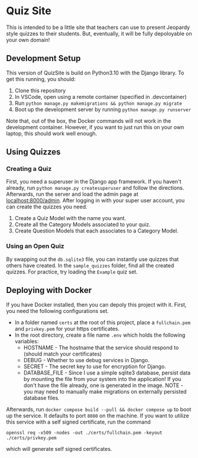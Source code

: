 # Quiz Site

This is intended to be a little site that teachers can use to present Jeopardy style quizzes to their students. But, eventually, it will be fully depoloyable on your own domain!

## Development Setup

This version of QuizSite is build on Python3.10 with the Django library. To get this running, you should:

1) Clone this repository
2) In VSCode, open using a remote container (specified in .devcontainer)
3) Run `python manage.py makemigrations && python manage.py migrate`
4) Boot up the development server by running `python manage.py runserver`

Note that, out of the box, the Docker commands will not work in the development container. However, if you want to just run this on your own laptop, this should work well enough.

## Using Quizzes

### Creating a Quiz

First, you need a superuser in the Django app framework. If you haven't already, run `python manage.py createsuperuser` and follow the directions. Afterwards, run the server and load the admin page at [localhost:8000/admin](localhost:8000/admin). After logging in with your super user account, you can create the quizzes you need.

1) Create a Quiz Model with the name you want.
2) Create all the Category Models associated to your quiz.
3) Create Question Models that each associates to a Category Model.

### Using an Open Quiz

By swapping out the `db.sqlite3` file, you can instantly use quizzes that others have created. In the `sample_quizzes` folder, find all the created quizzes. For practice, try loading the `Example` quiz set.

## Deploying with Docker

If you have Docker installed, then you can depoly this project with it. First, you need the following configurations set.

* In a folder named `certs` at the root of this project, place a `fullchain.pem` and `privkey.pem` for your https certificates.
* In the root directory, create a file name `.env` which holds the following variables:
    * HOSTNAME - The hostname that the service should respond to (should match your certificates)
    * DEBUG - Whether to use debug services in Django.
    * SECRET - The secret key to use for encryption for Django.
    * DATABASE_FILE - Since I use a simple sqlite3 database, persist data by mounting the file from your system into the application! If you don't have the file already, one is generated in the image. NOTE - you may need to manually make migrations on externally persisted database files.

Afterwards, run `docker compose build --pull && docker compose up` to boot up the service. It defaults to port `8080` on the machine. If you want to utilize this service with a self signed certificate, run the command 

`openssl req -x509 -nodes -out ./certs/fullchain.pem -keyout ./certs/privkey.pem`

which will generate self signed certificates.
